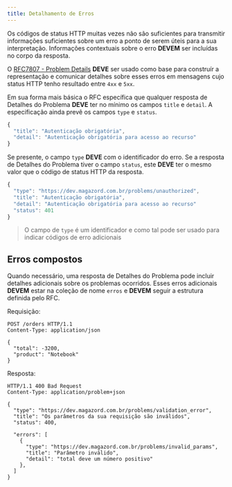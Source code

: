 ```yaml
---
title: Detalhamento de Erros
---
```


Os códigos de status HTTP muitas vezes não são suficientes para transmitir informações suficientes sobre um erro a ponto de serem úteis para a sua interpretação. Informações contextuais sobre o erro **DEVEM** ser incluídas no corpo da resposta.

O [RFC7807 - Problem Details](https://tools.ietf.org/html/rfc7807) **DEVE** ser usado como base para construír a representação e comunicar detalhes sobre esses erros em mensagens cujo status HTTP tenho resultado entre `4xx` e `5xx`. 

Em sua forma mais básica o RFC específica que qualquer resposta de Detalhes do Problema **DEVE** ter no mínimo os campos `title` e `detail`. A especificação ainda prevê os campos `type` e `status`.

```javascript
{
  "title": "Autenticação obrigatória",
  "detail": "Autenticação obrigatória para acesso ao recurso"
}
```

Se presente, o campo `type` **DEVE** com o identificador do erro. Se a resposta de Detalhes do Problema tiver o campo `status`, este **DEVE** ter o mesmo valor que o código de status HTTP da resposta.

```javascript
{
  "type": "https://dev.magazord.com.br/problems/unauthorized",
  "title": "Autenticação obrigatória",
  "detail": "Autenticação obrigatória para acesso ao recurso"
  "status": 401
}
```

> O campo de `type` é um identificador e como tal pode ser usado para indicar códigos de erro adicionais

## Erros compostos

Quando necessário, uma resposta de Detalhes do Problema pode incluir detalhes adicionais sobre os problemas ocorridos. Esses erros adicionais **DEVEM** estar na coleção de nome `erros` e **DEVEM** seguir a estrutura definida pelo RFC.

Requisição:

```
POST /orders HTTP/1.1
Content-Type: application/json

{
  "total": -3200,
  "product": "Notebook"
}
```

Resposta:

```
HTTP/1.1 400 Bad Request
Content-Type: application/problem+json

{
  "type": "https://dev.magazord.com.br/problems/validation_error",
  "title": "Os parâmetros da sua requisição são inválidos",
  "status": 400,

  "errors": [
    {
      "type": "https://dev.magazord.com.br/problems/invalid_params",
      "title": "Parâmetro inválido",
      "detail": "total deve um número positivo"
    },
  ]
}
```